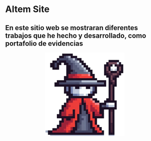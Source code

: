 # Altem Site

## En este sitio web se mostraran diferentes trabajos que he hecho y desarrollado, como portafolio de evidencias

<p align="center">
  <img src="https://raw.githubusercontent.com/Altem1/Altem.github.io/refs/heads/main/img/ico.png" alt="icon" width="50%">
</p>
